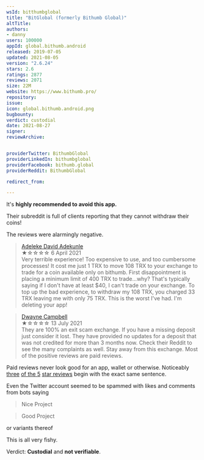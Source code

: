 ```yaml
---
wsId: bitthumbglobal
title: "BitGlobal (formerly Bithumb Global)"
altTitle: 
authors:
- danny
users: 100000
appId: global.bithumb.android
released: 2019-07-05
updated: 2021-08-05
version: "2.6.24"
stars: 2.6
ratings: 2877
reviews: 2071
size: 22M
website: https://www.bithumb.pro/
repository: 
issue: 
icon: global.bithumb.android.png
bugbounty: 
verdict: custodial
date: 2021-08-27
signer: 
reviewArchive:


providerTwitter: BithumbGlobal
providerLinkedIn: bithumbglobal
providerFacebook: bithumb.global
providerReddit: BithumbGlobal

redirect_from:

---
```



It's **highly recommended to avoid this app.**

Their subreddit is full of clients reporting that they cannot withdraw their coins!

The reviews were alarmingly negative.

> [Adeleke David Adekunle](https://play.google.com/store/apps/details?id=global.bithumb.android&reviewId=gp%3AAOqpTOGuWu7H2yyJLspHfeSFkEZWFNBVAsVOrYqVHQF5-0rmz_g5TZhRfxBnIkBkm57gij9fvWufgQcmDSs-mMc) <br>
★☆☆☆☆ 6 April 2021<br>
Very terrible experience! Too expensive to use, and too cumbersome processes! It cost me just 1 TRX to move 108 TRX to your exchange to trade for a coin available only on bithumb. First disappointment is placing a minimum limit of 400 TRX to trade...why? That's typically saying if I don't have at least $40, I can't trade on your exchange. To top up the bad experience, to withdraw my 108 TRX, you charged 33 TRX leaving me with only 75 TRX. This is the worst I've had. I'm deleting your app!

> [Dwayne Campbell](https://play.google.com/store/apps/details?id=global.bithumb.android&reviewId=gp%3AAOqpTOEu33xs0FIH1GZtKsP9n9SyD9vzp71lQEe3REOV2evvph6a1patw028nMjMGwzJFx5wrrEis9N8VdmVGRM) <br>
★☆☆☆☆ 13 July 2021<br>
They are 100% an exit scam exchange. If you have a missing deposit just consider it lost. They have provided no updates for a deposit that was not credited for more than 3 months now. Check their Reddit to see the many complaints as well. Stay away from this exchange. Most of the positive reviews are paid reviews.

Paid reviews never look good for an app, wallet or otherwise. Noticeably [three](https://play.google.com/store/apps/details?id=global.bithumb.android&reviewId=gp%3AAOqpTOHzCHh74v1eb76-0dVFufqobFVXZ_Pl3MMKUlB0mTGXFHfVpPW2tz77ntXQO_QWFxEld5p9GKzt6C1GWwM) [of the 5](https://play.google.com/store/apps/details?id=global.bithumb.android&reviewId=gp%3AAOqpTOGCzyeQ7qLsq06O2Wtm97yF0sOiZlTNjdqAJQyx4EqpKLSGRxNBbVW_fUeXnN77rPU69T1xylTjIO4907U) [star reviews](https://play.google.com/store/apps/details?id=global.bithumb.android&reviewId=gp%3AAOqpTOGvBL4DOdkuGZRyFdkYEoLnToojf0aWKzPTpI76BOa3DchUoeK10s2KTwV8YopGWht5v4lS7pgd_w4POQw) begin with the exact same sentence.

Even the Twitter account seemed to be spammed with likes and comments from bots saying

> Nice Project

> Good Project

or variants thereof


This is all very fishy.

Verdict: **Custodial** and **not verifiable**.

